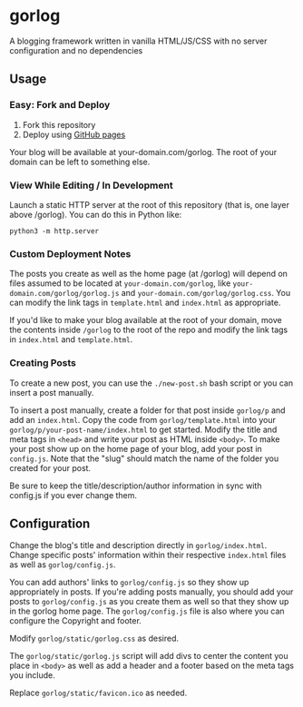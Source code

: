 # gorlog

A blogging framework written in vanilla HTML/JS/CSS with no server configuration and no dependencies

## Usage

### Easy: Fork and Deploy

1. Fork this repository
2. Deploy using [GitHub pages](https://pages.github.com/)

Your blog will be available at your-domain.com/gorlog. The root of your domain can be left to something else.

### View While Editing / In Development

Launch a static HTTP server at the root of this repository (that is, one layer above /gorlog). You can do this in Python like:

```
python3 -m http.server
```

### Custom Deployment Notes

The posts you create as well as the home page (at /gorlog) will depend on files assumed to be located at `your-domain.com/gorlog`, like `your-domain.com/gorlog/gorlog.js` and `your-domain.com/gorlog/gorlog.css`. You can modify the link tags in `template.html` and `index.html` as appropriate.

If you'd like to make your blog available at the root of your domain, move the contents inside `/gorlog` to the root of the repo and modify the link tags in `index.html` and `template.html`.

### Creating Posts

To create a new post, you can use the `./new-post.sh` bash script or you can insert a post manually.

To insert a post manually, create a folder for that post inside `gorlog/p` and add an `index.html`. Copy the code from `gorlog/template.html` into your `gorlog/p/your-post-name/index.html` to get started. Modify the title and meta tags in `<head>` and  write your post as HTML inside `<body>`. To make your post show up on the home page of your blog, add your post in `config.js`. Note that the "slug" should match the name of the folder you created for your post.

Be sure to keep the title/description/author information in sync with config.js if you ever change them.

## Configuration

Change the blog's title and description directly in `gorlog/index.html`. Change specific posts' information within their respective `index.html` files as well as `gorlog/config.js`.

You can add authors' links to `gorlog/config.js` so they show up appropriately in posts. If you're adding posts manually, you should add your posts to `gorlog/config.js` as you create them as well so that they show up in the gorlog home page. The `gorlog/config.js` file is also where you can configure the Copyright and footer.

Modify `gorlog/static/gorlog.css` as desired.

The `gorlog/static/gorlog.js` script will add divs to center the content you place in `<body>` as well as add a header and a footer based on the meta tags you include.

Replace `gorlog/static/favicon.ico` as needed.
